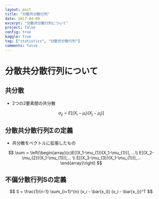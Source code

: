 ```yaml
---
layout: post
title: "分散共分散行列"
date: 2017-04-09
excerpt: "分散共分散行列について"
project: false
config: true
kaggle: true
tag: ["statistics", "分散共分散行列"]
comments: false
---
```


# 分散共分散行列について

## 共分散
 - 2つの2要素間の共分散

$$
\sigma_{ij} = E[(X_i - \mu_i)(X_j - \mu_j)]
$$

## 分散共分散行列Σの定義
 - 共分散をベクトルに拡張したもの

$$
\sum = \left(\begin{array}{c}E[(X_1-\mu_{1})(X_1-\mu_{1})], ...\\ E[(X_2-\mu_{2})(X_1-\mu_{1})],... \\ E[(X_3-\mu_{3})(X_1-\mu_{1})],... \end{array}\right)
$$

## 不偏分散行列Sの定義

$$
S = \frac{1}{n-1} \sum_{i=1}^{n} (x_i - \bar{x_i}) (x_i - \bar{x_i})^T
$$
